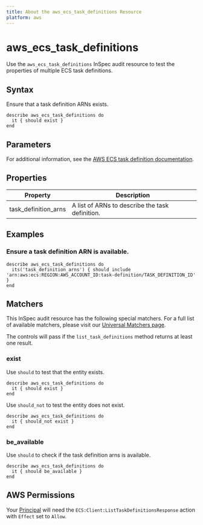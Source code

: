 ```yaml
---
title: About the aws_ecs_task_definitions Resource
platform: aws
---
```


# aws\_ecs\_task\_definitions

Use the `aws_ecs_task_definitions` InSpec audit resource to test the properties of multiple ECS task definitions.

## Syntax

Ensure that a task definition ARNs exists.

    describe aws_ecs_task_definitions do
      it { should exist }
    end

## Parameters

For additional information, see the [AWS ECS task definition documentation](https://docs.aws.amazon.com/AWSCloudFormation/latest/UserGuide/aws-resource-ecs-taskdefinition.html).

## Properties

| Property | Description|
| --- | --- |
| task_definition_arns | A list of ARNs to describe the task definition. |

## Examples

### Ensure a task definition ARN is available.

    describe aws_ecs_task_definitions do
      its('task_definition_arns') { should include 'arn:aws:ecs:REGION:AWS_ACCOUNT_ID:task-definition/TASK_DEFINITION_ID' }
    end

## Matchers

This InSpec audit resource has the following special matchers. For a full list of available matchers, please visit our [Universal Matchers page](https://www.inspec.io/docs/reference/matchers/).

The controls will pass if the `list_task_definitions` method returns at least one result.

### exist

Use `should` to test that the entity exists.

    describe aws_ecs_task_definitions do
      it { should exist }
    end

Use `should_not` to test the entity does not exist.

    describe aws_ecs_task_definitions do
      it { should_not exist }
    end

### be_available

Use `should` to check if the task definition arns is available.

    describe aws_ecs_task_definitions do
      it { should be_available }
    end

## AWS Permissions

Your [Principal](https://docs.aws.amazon.com/IAM/latest/UserGuide/intro-structure.html#intro-structure-principal) will need the `ECS:Client:ListTaskDefinitionsResponse` action with `Effect` set to `Allow`.
